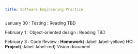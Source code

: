 ```yaml
---
title: Software Engineering Practice
---
```


January 30
: Testing
  : Reading TBD

February 1
: Object-oriented design
  : Reading TBD

February 3
: Code Review
  : **Homework**{:.label .label-yellow} HCI **Project**{:.label .label-red} Vision document




